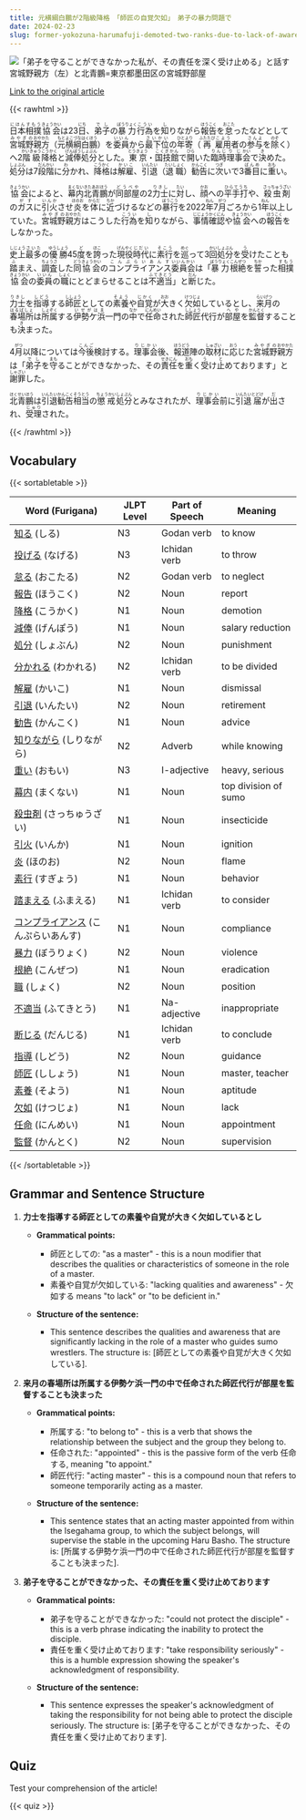 ```yaml
---
title: 元横綱白鵬が2階級降格　「師匠の自覚欠如」　弟子の暴力問題で
date: 2024-02-23
slug: former-yokozuna-harumafuji-demoted-two-ranks-due-to-lack-of-awareness-as-a-master-following-disciple-s-violence-issue
---
```


![「弟子を守ることができなかった私が、その責任を深く受け止める」と話す宮城野親方（左）と北青鵬=東京都墨田区の宮城野部屋](https://www.asahicom.jp/imgopt/img/63febd3c64/comm_L/AS20240223002280.jpg "「弟子を守ることができなかった私が、その責任を深く受け止める」と話す宮城野親方（左）と北青鵬=東京都墨田区の宮城野部屋")

[Link to the original article](https://asahi.com/articles/ASS2R5KB1S2RUTQP009.html?iref=comtop_7_04)

{{< rawhtml >}}
<p><ruby>日本<rt>にほん</rt></ruby><ruby>相撲<rt>すもう</rt></ruby><ruby>協会<rt>きょうかい</rt></ruby>は23<ruby>日<rt>にち</rt></ruby>、<ruby>弟子<rt>でし</rt></ruby>の<ruby>暴力<rt>ぼうりょく</rt></ruby><ruby>行為<rt>こうい</rt></ruby>を<ruby>知<rt>し</rt></ruby>りながら<ruby>報告<rt>ほうこく</rt></ruby>を<ruby>怠<rt>おこた</rt></ruby>ったなどとして<ruby>宮城野<rt>みやぎの</rt></ruby><ruby>親方<rt>おやかた</rt></ruby>（<ruby>元<rt>もと</rt></ruby><ruby>横綱<rt>よこづな</rt></ruby><ruby>白鵬<rt>はくほう</rt></ruby>）を<ruby>委員<rt>いいん</rt></ruby>から<ruby>最下位<rt>さいかい</rt></ruby>の<ruby>年寄<rt>ひとより</rt></ruby>（<ruby>再<rt>ふたたび</rt></ruby><ruby>雇用<rt>こよう</rt></ruby>者の<ruby>参与<rt>さんよ</rt></ruby>を<ruby>除<rt>のぞ</rt></ruby>く）へ2<ruby>階級<rt>かいきゅう</rt></ruby><ruby>降格<rt>こうかく</rt></ruby>と<ruby>減俸<rt>げんぽう</rt></ruby><ruby>処分<rt>しょぶん</rt></ruby>とした。<ruby>東京<rt>とうきょう</rt></ruby>・<ruby>国技館<rt>こくぎかん</rt></ruby>で<ruby>開<rt>ひら</rt></ruby>いた<ruby>臨時<rt>りんじ</rt></ruby><ruby>理事<rt>りじ</rt></ruby><ruby>会<rt>かい</rt></ruby>で<ruby>決<rt>き</rt></ruby>めた。<ruby>処分<rt>しょぶん</rt></ruby>は7<ruby>段階<rt>だんかい</rt></ruby>に<ruby>分<rt>わ</rt></ruby>かれ、<ruby>降格<rt>こうかく</rt></ruby>は<ruby>解雇<rt>かいこ</rt></ruby>、<ruby>引退<rt>いんたい</rt></ruby>（<ruby>退職<rt>たいしょく</rt></ruby>）<ruby>勧告<rt>かんこく</rt></ruby>に<ruby>次<rt>つぎ</rt></ruby>いで3<ruby>番目<rt>ばんめ</rt></ruby>に<ruby>重<rt>おも</rt></ruby>い。</p>

<p><ruby>協会<rt>きょうかい</rt></ruby>によると、<ruby>幕内<rt>まくない</rt></ruby><ruby>北青鵬<rt>きたあおほう</rt></ruby>が<ruby>同部屋<rt>どうべや</rt></ruby>の2<ruby>力士<rt>りきし</rt></ruby>に<ruby>対<rt>たい</rt></ruby>し、<ruby>顔<rt>かお</rt></ruby>への<ruby>平手打<rt>ひらてうち</rt></ruby>や、<ruby>殺虫剤<rt>さっちゅうざい</rt></ruby>の<ruby>ガス<rt>がす</rt></ruby>に<ruby>引火<rt>いんか</rt></ruby>させ<ruby>炎<rt>ほのお</rt></ruby>を<ruby>体<rt>からだ</rt></ruby>に<ruby>近<rt>ちか</rt></ruby>づけるなどの<ruby>暴行<rt>ぼうこう</rt></ruby>を2022<ruby>年<rt>ねん</rt></ruby>7<ruby>月<rt>がつ</rt></ruby>ごろから1<ruby>年<rt>ねん</rt></ruby>以上していた。<ruby>宮城野<rt>みやぎの</rt></ruby><ruby>親方<rt>おやかた</rt></ruby>はこうした<ruby>行為<rt>こうい</rt></ruby>を<ruby>知<rt>し</rt></ruby>りながら、<ruby>事情<rt>じじょう</rt></ruby><ruby>確認<rt>かくにん</rt></ruby>や<ruby>協会<rt>きょうかい</rt></ruby>への<ruby>報告<rt>ほうこく</rt></ruby>をしなかった。</p>

<p><ruby>史上<rt>しじょう</rt></ruby><ruby>最多<rt>さいた</rt></ruby>の<ruby>優勝<rt>ゆうしょう</rt></ruby>45<ruby>度<rt>ど</rt></ruby>を<ruby>誇<rt>ほこ</rt></ruby>った<ruby>現役<rt>げんやく</rt></ruby><ruby>時代<rt>じだい</rt></ruby>に<ruby>素行<rt>そこう</rt></ruby>を<ruby>巡<rt>めぐ</rt></ruby>って3<ruby>回<rt>かい</rt></ruby><ruby>処分<rt>しょぶん</rt></ruby>を<ruby>受<rt>う</rt></ruby>けたことも<ruby>踏<rt>ふ</rt></ruby>まえ、<ruby>調査<rt>ちょうさ</rt></ruby>した<ruby>同<rt>どう</rt></ruby><ruby>協会<rt>きょうかい</rt></ruby>の<ruby>コンプライアンス<rt>こんぷらいあんす</rt></ruby><ruby>委員会<rt>いいんかい</rt></ruby>は「<ruby>暴力<rt>ぼうりょく</rt></ruby><ruby>根絶<rt>こんぜつ</rt></ruby>を<ruby>誓<rt>ちか</rt></ruby>った<ruby>相撲<rt>すもう</rt></ruby><ruby>協会<rt>きょうかい</rt></ruby>の<ruby>委員<rt>いいん</rt></ruby>の<ruby>職<rt>しょく</rt></ruby>にとどまらせることは<ruby>不適当<rt>ふてきとう</rt></ruby>」と<ruby>断<rt>だん</rt></ruby>じた。</p>

<p><ruby>力士<rt>りきし</rt></ruby>を<ruby>指導<rt>しどう</rt></ruby>する<ruby>師匠<rt>ししょう</rt></ruby>としての<ruby>素養<rt>そよう</rt></ruby>や<ruby>自覚<rt>じかく</rt></ruby>が<ruby>大<rt>おお</rt></ruby>きく<ruby>欠如<rt>けつじょ</rt></ruby>しているとし、<ruby>来月<rt>らいげつ</rt></ruby>の<ruby>春場所<rt>はるばしょ</rt></ruby>は<ruby>所属<rt>しょぞく</rt></ruby>する<ruby>伊勢ケ浜<rt>いせがはま</rt></ruby>一門の<ruby>中<rt>なか</rt></ruby>で<ruby>任命<rt>にんめい</rt></ruby>された<ruby>師匠<rt>ししょう</rt></ruby>代行が<ruby>部屋<rt>へや</rt></ruby>を<ruby>監督<rt>かんとく</rt></ruby>することも<ruby>決<rt>き</rt></ruby>まった。</p>

<p>4<ruby>月<rt>がつ</rt></ruby>以降については<ruby>今後<rt>こんご</rt></ruby>検討する。<ruby>理事会<rt>りじかい</rt></ruby>後、<ruby>報道<rt>ほうどう</rt></ruby>陣の<ruby>取材<rt>しゅざい</rt></ruby>に<ruby>応<rt>おう</rt></ruby>じた<ruby>宮城野<rt>みやぎの</rt></ruby><ruby>親方<rt>おやかた</rt></ruby>は「<ruby>弟子<rt>でし</rt></ruby>を<ruby>守<rt>まも</rt></ruby>ることができなかった、その<ruby>責任<rt>せきにん</rt></ruby>を<ruby>重<rt>おも</rt></ruby>く<ruby>受<rt>う</rt></ruby>け<ruby>止<rt>と</rt></ruby>めております」と<ruby>謝罪<rt>しゃざい</rt></ruby>した。</p>

<p><ruby>北青鵬<rt>ほくせいほう</rt></ruby>は<ruby>引退<rt>いんたい</rt></ruby><ruby>勧告<rt>かんこく</rt></ruby><ruby>相当<rt>そうとう</rt></ruby>の<ruby>懲戒<rt>ちょうかい</rt></ruby><ruby>処分<rt>しょぶん</rt></ruby>とみなされたが、<ruby>理事会<rt>りじかい</rt></ruby>前に<ruby>引退<rt>いんたい</rt></ruby><ruby>届<rt>とどけ</rt></ruby>が<ruby>出<rt>だ</rt></ruby>され、<ruby>受理<rt>じゅり</rt></ruby>された。</p>
{{< /rawhtml >}}

## Vocabulary


{{< sortabletable >}}

| Word (Furigana) | JLPT Level | Part of Speech | Meaning |
|-----------------|------------|---------------|---------|
|[知る](https://jisho.org/search/%E7%9F%A5%E3%82%8B) (しる)| N3 | Godan verb | to know |
|[投げる](https://jisho.org/search/%E6%8A%95%E3%81%92%E3%82%8B) (なげる)| N3 | Ichidan verb | to throw |
|[怠る](https://jisho.org/search/%E6%80%A0%E3%82%8B) (おこたる)| N2 | Godan verb | to neglect |
|[報告](https://jisho.org/search/%E5%A0%B1%E5%91%8A) (ほうこく)| N2 | Noun | report |
|[降格](https://jisho.org/search/%E9%99%8D%E6%A0%BC) (こうかく)| N1 | Noun | demotion |
|[減俸](https://jisho.org/search/%E6%B8%9B%E4%BF%B8) (げんぽう)| N1 | Noun | salary reduction |
|[処分](https://jisho.org/search/%E5%87%A6%E5%88%86) (しょぶん)| N2 | Noun | punishment |
|[分かれる](https://jisho.org/search/%E5%88%86%E3%81%8B%E3%82%8C%E3%82%8B) (わかれる)| N2 | Ichidan verb | to be divided |
|[解雇](https://jisho.org/search/%E8%A7%A3%E9%9B%87) (かいこ)| N1 | Noun | dismissal |
|[引退](https://jisho.org/search/%E5%BC%95%E9%80%80) (いんたい)| N2 | Noun | retirement |
|[勧告](https://jisho.org/search/%E5%8B%A7%E5%91%8A) (かんこく)| N1 | Noun | advice |
|[知りながら](https://jisho.org/search/%E7%9F%A5%E3%82%8A%E3%81%AA%E3%81%8C%E3%82%89) (しりながら)| N2 | Adverb | while knowing |
|[重い](https://jisho.org/search/%E9%87%8D%E3%81%84) (おもい)| N3 | I-adjective | heavy, serious |
|[幕内](https://jisho.org/search/%E5%B9%95%E5%86%85) (まくない)| N1 | Noun | top division of sumo |
|[殺虫剤](https://jisho.org/search/%E6%AE%BA%E8%99%AB%E5%89%A4) (さっちゅうざい)| N1 | Noun | insecticide |
|[引火](https://jisho.org/search/%E5%BC%95%E7%81%AB) (いんか)| N1 | Noun | ignition |
|[炎](https://jisho.org/search/%E7%82%8E) (ほのお)| N2 | Noun | flame |
|[素行](https://jisho.org/search/%E7%B4%A0%E8%A1%8C) (すぎょう)| N1 | Noun | behavior |
|[踏まえる](https://jisho.org/search/%E8%B8%8F%E3%81%BE%E3%81%88%E3%82%8B) (ふまえる)| N1 | Ichidan verb | to consider |
|[コンプライアンス](https://jisho.org/search/%E3%82%B3%E3%83%B3%E3%83%97%E3%83%A9%E3%82%A4%E3%82%A2%E3%83%B3%E3%82%B9) (こんぷらいあんす)| N1 | Noun | compliance |
|[暴力](https://jisho.org/search/%E6%9A%B4%E5%8A%9B) (ぼうりょく)| N2 | Noun | violence |
|[根絶](https://jisho.org/search/%E6%A0%B9%E7%B5%B6) (こんぜつ)| N1 | Noun | eradication |
|[職](https://jisho.org/search/%E8%81%B7) (しょく)| N2 | Noun | position |
|[不適当](https://jisho.org/search/%E4%B8%8D%E9%81%A9%E5%BD%93) (ふてきとう)| N1 | Na-adjective | inappropriate |
|[断じる](https://jisho.org/search/%E6%96%AD%E3%81%98%E3%82%8B) (だんじる)| N1 | Ichidan verb | to conclude |
|[指導](https://jisho.org/search/%E6%8C%87%E5%B0%8E) (しどう)| N2 | Noun | guidance |
|[師匠](https://jisho.org/search/%E5%B8%AB%E5%8C%A0) (ししょう)| N1 | Noun | master, teacher |
|[素養](https://jisho.org/search/%E7%B4%A0%E9%A4%8A) (そよう)| N1 | Noun | aptitude |
|[欠如](https://jisho.org/search/%E6%AC%A0%E5%A6%82) (けつじょ)| N1 | Noun | lack |
|[任命](https://jisho.org/search/%E4%BB%BB%E5%91%BD) (にんめい)| N1 | Noun | appointment |
|[監督](https://jisho.org/search/%E7%9B%A3%E7%9D%A3) (かんとく)| N2 | Noun | supervision |

{{< /sortabletable >}}


## Grammar and Sentence Structure

1. **力士を指導する師匠としての素養や自覚が大きく欠如しているとし**

   - **Grammatical points:** 
     - 師匠としての: "as a master" - this is a noun modifier that describes the qualities or characteristics of someone in the role of a master.
     - 素養や自覚が欠如している: "lacking qualities and awareness" - 欠如する means "to lack" or "to be deficient in."

   - **Structure of the sentence:** 
     - This sentence describes the qualities and awareness that are significantly lacking in the role of a master who guides sumo wrestlers. The structure is: [師匠としての素養や自覚が大きく欠如している].

2. **来月の春場所は所属する伊勢ケ浜一門の中で任命された師匠代行が部屋を監督することも決まった**

   - **Grammatical points:** 
     - 所属する: "to belong to" - this is a verb that shows the relationship between the subject and the group they belong to.
     - 任命された: "appointed" - this is the passive form of the verb 任命する, meaning "to appoint."
     - 師匠代行: "acting master" - this is a compound noun that refers to someone temporarily acting as a master.

   - **Structure of the sentence:** 
     - This sentence states that an acting master appointed from within the Isegahama group, to which the subject belongs, will supervise the stable in the upcoming Haru Basho. The structure is: [所属する伊勢ケ浜一門の中で任命された師匠代行が部屋を監督することも決まった].

3. **弟子を守ることができなかった、その責任を重く受け止めております**

   - **Grammatical points:** 
     - 弟子を守ることができなかった: "could not protect the disciple" - this is a verb phrase indicating the inability to protect the disciple.
     - 責任を重く受け止めております: "take responsibility seriously" - this is a humble expression showing the speaker's acknowledgment of responsibility.

   - **Structure of the sentence:** 
     - This sentence expresses the speaker's acknowledgment of taking the responsibility for not being able to protect the disciple seriously. The structure is: [弟子を守ることができなかった、その責任を重く受け止めております].

## Quiz

Test your comprehension of the article!

{{< quiz >}}